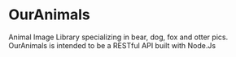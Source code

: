# OurAnimals 
Animal Image Library specializing in bear, dog, fox and otter pics. OurAnimals is intended to be a RESTful API built with Node.Js
